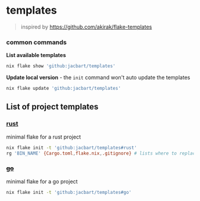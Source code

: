 # templates

>inspired by https://github.com/akirak/flake-templates

### common commands

**List available templates**
```sh
nix flake show 'github:jacbart/templates'
```

**Update local version** - the `init` command won't auto update the templates
```sh
nix flake update 'github:jacbart/templates'
```

## List of project templates

### [rust](./rust/flake.nix)

minimal flake for a rust project

```sh
nix flake init -t 'github:jacbart/templates#rust'
rg 'BIN_NAME' {Cargo.toml,flake.nix,.gitignore} # lists where to replace BIN_NAME with your binary name
```

### ~~[go](./go/flake.nix)~~

minimal flake for a go project

```sh
nix flake init -t 'github:jacbart/templates#go'
```